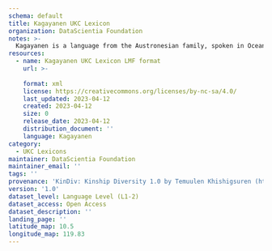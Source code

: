 ```yaml
---
schema: default
title: Kagayanen UKC Lexicon
organization: DataScientia Foundation
notes: >-
  Kagayanen is a language from the Austronesian family, spoken in Oceania. The UKC Lexicon of Kagayanen is represented as a lexico-semantic network. It consists of words, word senses, synsets, as well as sense-level and synset-level relationships.
resources:
  - name: Kagayanen UKC Lexicon LMF format
    url: >-
      
    format: xml
    license: https://creativecommons.org/licenses/by-nc-sa/4.0/
    last_updated: 2023-04-12
    created: 2023-04-12
    size: 0
    release_date: 2023-04-12
    distribution_document: ''
    language: Kagayanen
category:
  - UKC Lexicons
maintainer: DataScientia Foundation
maintainer_email: ''
tags: ''
provenance: 'KinDiv: Kinship Diversity 1.0 by Temuulen Khishigsuren (http://ukc.disi.unitn.it/index.php/kinship/); Princeton WordNet 2.1 by Princeton University (https://wordnet.princeton.edu)'
version: '1.0'
dataset_level: Language Level (L1-2)
dataset_access: Open Access
dataset_description: ''
landing_page: ''
latitude_map: 10.5
longitude_map: 119.83
---
```

